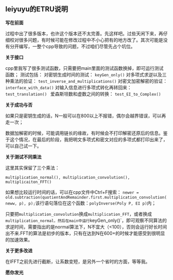 ## leiyuyu的ETRU说明

**写在前面**

过程中出了很多版本，也许这个版本还不太完善。先这样吧。过些天闲下来，再仔细校对很多问题，有时候可能在修改过程中不小心把有的地方改了。其次可能是没有分开编写，一整个cpp导致的问题，不过咱们尽管先占个坑位。

**关于接口**

cpp里我写了很多测试函数，只需要把main里面的测试函数换掉，即可运行测试函数；
测试包括：
对密钥生成时间的测试：
`keyGen_only()`
对多项式求逆以及三种乘法的验证：
`test_inverse_and_multiplications()`
对密文加密解密的验证：
`interface_with_data()`
对输入信息进行多项式转化再转回来：
`test_translation() `
爱森斯坦数和虚数之间的转换：
`test_EI_to_Complex()`

**关于成功与否**

如果只是密钥生成的话，N一般可以在800以上不报错，偶尔会越界错误，可以再走一次；

数据加解密的时候，可能调用链长的缘故，有时候会不打印解密还原后的信息。鉴于这个情况，在最后的阶段，我把明文多项式和密文对应的多项式都打印出来了，可以自己试一下。

**关于测试不同乘法**

这里其实保留了三个乘法：

```
multiplication_normal(), multiplication_convolution(), multiplicaiton_FFT()
```

如果想比较运行时间的话，可以在cpp文件中Ctrl+F搜索：
`newer = old.subtraction(quotientAndRemainder.first.multiplication_convolution(neww, p), p);`该行语句落位在这个函数：`polyInverse(Poly P, EI p)`内；

只要把`multiplication_convolution`换成`multiplication_FFT`，或者换成`multiplication_normal，然后在main中运行`keyGen_only()`，即可观察不同算法的求逆时间，需要指出的是normal算法下，N不宜大（<100），否则会运行好长时间出不来.FFT的算法是初步的版本，只有在达到N在600+的时候才能感受到很明显的加速效果。

**关于更多改进**

在IFFT之前先进行截断，让系数变短，是另外一个省时的方面，等等我。

**愿你发光**

